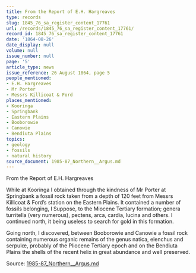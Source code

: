 ```yaml
---
title: From the Report of E.H. Hargreaves
type: records
slug: 1845_76_sa_register_content_17761
url: /records/1845_76_sa_register_content_17761/
record_id: 1845_76_sa_register_content_17761
date: '1864-08-26'
date_display: null
volume: null
issue_number: null
page: '5'
article_type: news
issue_reference: 26 August 1864, page 5
people_mentioned:
- E.H. Hargreaves
- Mr Porter
- Messrs Killicoat & Ford
places_mentioned:
- Kooringa
- Springbank
- Eastern Plains
- Booborowie
- Canowie
- Bendiuta Plains
topics:
- geology
- fossils
- natural history
source_document: 1985-87_Northern__Argus.md
---
```


From the Report of E.H. Hargreaves

While at Kooringa I obtained through the kindness of Mr Porter at Springbank a fossil rock taken from a depth of 120 feet from Messrs Killicoat & Ford’s station on the Eastern Plains.  It contained a number of fossils belonging, I Suppose, to the Miocene Tertiary formation; genera turritella (very numerous), pectens, arca, cardia, lucina and others.  I continued north, it being useless to search for gold in this formation.

Going north, I discovered, between Booborowie and Canowie a fossil rock containing numerous organic remains of the genus natica, elenchus and serpulœ, probably of the Pliocene Tertiary epoch and on the Bendiuta Plains the shells of the recent helix in great abundance and well preserved.

Source: [1985-87_Northern__Argus.md](/downloads/markdown/1985-87_Northern__Argus.md)
